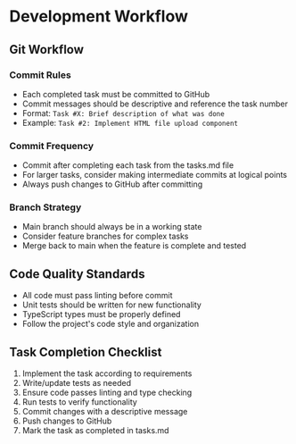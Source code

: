 # Development Workflow

## Git Workflow

### Commit Rules
- Each completed task must be committed to GitHub
- Commit messages should be descriptive and reference the task number
- Format: `Task #X: Brief description of what was done`
- Example: `Task #2: Implement HTML file upload component`

### Commit Frequency
- Commit after completing each task from the tasks.md file
- For larger tasks, consider making intermediate commits at logical points
- Always push changes to GitHub after committing

### Branch Strategy
- Main branch should always be in a working state
- Consider feature branches for complex tasks
- Merge back to main when the feature is complete and tested

## Code Quality Standards
- All code must pass linting before commit
- Unit tests should be written for new functionality
- TypeScript types must be properly defined
- Follow the project's code style and organization

## Task Completion Checklist
1. Implement the task according to requirements
2. Write/update tests as needed
3. Ensure code passes linting and type checking
4. Run tests to verify functionality
5. Commit changes with a descriptive message
6. Push changes to GitHub
7. Mark the task as completed in tasks.md